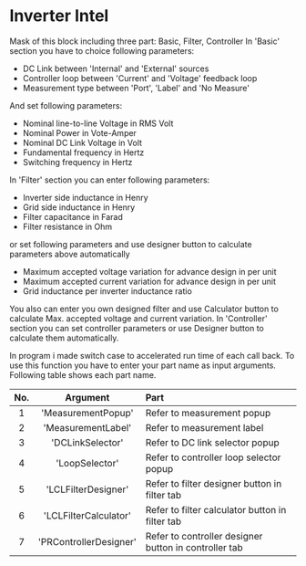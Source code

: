# Inverter Intel
Mask of this block including three part: Basic, Filter, Controller
In 'Basic' section you have to choice following parameters:
 * DC Link between 'Internal' and 'External' sources
 * Controller loop between 'Current' and 'Voltage' feedback loop
 * Measurement type between 'Port', 'Label' and 'No Measure'

And set following parameters:
 * Nominal line-to-line Voltage in RMS Volt
 * Nominal Power in Vote-Amper
 * Nominal DC Link Voltage in Volt
 * Fundamental frequency in Hertz
 * Switching frequency in Hertz

In 'Filter' section you can enter following parameters:
 * Inverter side inductance in Henry
 * Grid side inductance in Henry
 * Filter capacitance in Farad
 * Filter resistance in Ohm

or set following parameters and use designer button to calculate parameters above automatically
 * Maximum accepted voltage variation for advance design in per unit
 * Maximum accepted current variation for advance design in per unit
 * Grid inductance per inverter inductance ratio

You also can enter you own designed filter and use Calculator button to calculate Max. accepted voltage and current variation.
In 'Controller' section you can set controller parameters or use Designer button to calculate them automatically.

In program i made switch case to accelerated run time of each call back. To use this function you have to enter your part name as input arguments. Following table shows each part name.

|  No.  |        Argument        | Part                                                  |
| :---: | :--------------------: | :---------------------------------------------------- |
|   1   |   'MeasurementPopup'   | Refer to measurement popup                            |
|   2   |   'MeasurementLabel'   | Refer to measurement label                            |
|   3   |    'DCLinkSelector'    | Refer to DC link selector popup                       |
|   4   |     'LoopSelector'     | Refer to controller loop selector popup               |
|   5   |  'LCLFilterDesigner'   | Refer to filter designer button in filter tab         |
|   6   | 'LCLFilterCalculator'  | Refer to filter calculator button in filter tab       |
|   7   | 'PRControllerDesigner' | Refer to controller designer button in controller tab |

